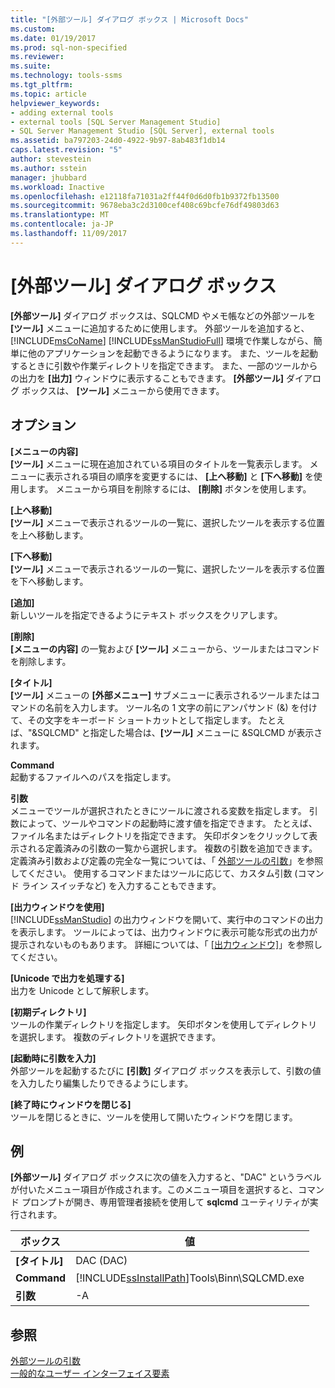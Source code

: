 ```yaml
---
title: "[外部ツール] ダイアログ ボックス | Microsoft Docs"
ms.custom: 
ms.date: 01/19/2017
ms.prod: sql-non-specified
ms.reviewer: 
ms.suite: 
ms.technology: tools-ssms
ms.tgt_pltfrm: 
ms.topic: article
helpviewer_keywords:
- adding external tools
- external tools [SQL Server Management Studio]
- SQL Server Management Studio [SQL Server], external tools
ms.assetid: ba797203-24d0-4922-9b97-8ab483f1db14
caps.latest.revision: "5"
author: stevestein
ms.author: sstein
manager: jhubbard
ms.workload: Inactive
ms.openlocfilehash: e12118fa71031a2ff44f0d6d0fb1b9372fb13500
ms.sourcegitcommit: 9678eba3c2d3100cef408c69bcfe76df49803d63
ms.translationtype: MT
ms.contentlocale: ja-JP
ms.lasthandoff: 11/09/2017
---
```

# <a name="external-tools-dialog-box"></a>[外部ツール] ダイアログ ボックス
**[外部ツール]** ダイアログ ボックスは、SQLCMD やメモ帳などの外部ツールを **[ツール]** メニューに追加するために使用します。 外部ツールを追加すると、 [!INCLUDE[msCoName](../includes/msconame_md.md)] [!INCLUDE[ssManStudioFull](../includes/ssmanstudiofull_md.md)] 環境で作業しながら、簡単に他のアプリケーションを起動できるようになります。 また、ツールを起動するときに引数や作業ディレクトリを指定できます。 また、一部のツールからの出力を **[出力]** ウィンドウに表示することもできます。 **[外部ツール]** ダイアログ ボックスは、 **[ツール]** メニューから使用できます。  
  
## <a name="options"></a>オプション  
**[メニューの内容]**  
**[ツール]** メニューに現在追加されている項目のタイトルを一覧表示します。 メニューに表示される項目の順序を変更するには、 **[上へ移動]** と **[下へ移動]** を使用します。 メニューから項目を削除するには、 **[削除]** ボタンを使用します。  
  
**[上へ移動]**  
**[ツール]** メニューで表示されるツールの一覧に、選択したツールを表示する位置を上へ移動します。  
  
**[下へ移動]**  
**[ツール]** メニューで表示されるツールの一覧に、選択したツールを表示する位置を下へ移動します。  
  
**[追加]**  
新しいツールを指定できるようにテキスト ボックスをクリアします。  
  
**[削除]**  
**[メニューの内容]** の一覧および **[ツール]** メニューから、ツールまたはコマンドを削除します。  
  
**[タイトル]**  
**[ツール]** メニューの **[外部メニュー]** サブメニューに表示されるツールまたはコマンドの名前を入力します。 ツール名の 1 文字の前にアンパサンド (&) を付けて、その文字をキーボード ショートカットとして指定します。 たとえば、"&SQLCMD" と指定した場合は、**[ツール]** メニューに &SQLCMD が表示されます。  
  
**Command**  
起動するファイルへのパスを指定します。  
  
**引数**  
メニューでツールが選択されたときにツールに渡される変数を指定します。 引数によって、ツールやコマンドの起動時に渡す値を指定できます。 たとえば、ファイル名またはディレクトリを指定できます。 矢印ボタンをクリックして表示される定義済みの引数の一覧から選択します。 複数の引数を追加できます。 定義済み引数および定義の完全な一覧については、「 [外部ツールの引数](../ssms/use-of-sql-server-features-and-capabilities-wwi-oltp.md)」を参照してください。 使用するコマンドまたはツールに応じて、カスタム引数 (コマンド ライン スイッチなど) を入力することもできます。  
  
**[出力ウィンドウを使用]**  
[!INCLUDE[ssManStudio](../includes/ssmanstudio_md.md)] の出力ウィンドウを開いて、実行中のコマンドの出力を表示します。 ツールによっては、出力ウィンドウに表示可能な形式の出力が提示されないものもあります。 詳細については、「 [[出力ウィンドウ]](http://msdn.microsoft.com/en-us/9808e00c-c8f6-45cc-896e-192b8420f747)」を参照してください。  
  
**[Unicode で出力を処理する]**  
出力を Unicode として解釈します。  
  
**[初期ディレクトリ]**  
ツールの作業ディレクトリを指定します。 矢印ボタンを使用してディレクトリを選択します。 複数のディレクトリを選択できます。  
  
**[起動時に引数を入力]**  
外部ツールを起動するたびに **[引数]** ダイアログ ボックスを表示して、引数の値を入力したり編集したりできるようにします。  
  
**[終了時にウィンドウを閉じる]**  
ツールを閉じるときに、ツールを使用して開いたウィンドウを閉じます。  
  
## <a name="example"></a>例  
**[外部ツール]** ダイアログ ボックスに次の値を入力すると、"DAC" というラベルが付いたメニュー項目が作成されます。このメニュー項目を選択すると、コマンド プロンプトが開き、専用管理者接続を使用して **sqlcmd** ユーティリティが実行されます。  
  
|ボックス|値|  
|-------|---------|  
|**[タイトル]**|DAC (DAC)|  
|**Command**|[!INCLUDE[ssInstallPath](../includes/ssinstallpath_md.md)]Tools\Binn\SQLCMD.exe|  
|**引数**|-A|  
  
## <a name="see-also"></a>参照  
[外部ツールの引数](../ssms/use-of-sql-server-features-and-capabilities-wwi-oltp.md)  
[一般的なユーザー インターフェイス要素](../ssms/general-user-interface-elements.md)  
  
